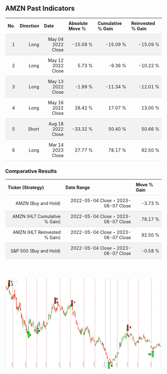 
<style>
.hits {
            border-collapse: collapse;
            width: 100%;
        }
        .hits th, td {
            padding: 8px;
            border-bottom: 1px solid #ddd;
        }
        
        .hits td {text-align: right;}
        .hits th {text-align: left;}
        
        .hits tr:nth-child(even) {
            background-color: #f2f2f2;
        }
        
        .chartCol {
            width: 50%;
            float: left;
            padding: 20px;
        }  
</style>
    
<br>

## AMZN Past Indicators

<table class="hits">
    <tr>
        <th>No.</th>
        <th>Direction</th>
        <th>Date</th>
        <th>Absolute Move %</th>
        <th>Cumulative % Gain</th>
        <th>Reinvested % Gain</th>
      </tr>
    <tr>
        <td>1</td>
        <td>Long</td>
        <td>May 04 2022 Close</td>
        <td>-15.09 %</td>
        <td>-15.09 %</td>
        <td>-15.09 %</td>
    </tr>
    <tr>
        <td>2</td>
        <td>Long</td>
        <td>May 12 2022 Close</td>
        <td>5.73 %</td>
        <td>-9.36 %</td>
        <td>-10.22 %</td>
    </tr>
    <tr>
        <td>3</td>
        <td>Long</td>
        <td>May 13 2022 Close</td>
        <td>-1.99 %</td>
        <td>-11.34 %</td>
        <td>-12.01 %</td>
    </tr>
    <tr>
        <td>4</td>
        <td>Long</td>
        <td>May 16 2022 Close</td>
        <td>28.42 %</td>
        <td>17.07 %</td>
        <td>13.00 %</td>
    </tr>
    <tr>
        <td>5</td>
        <td>Short</td>
        <td>Aug 18 2022 Close</td>
        <td>-33.32 %</td>
        <td>50.40 %</td>
        <td>50.66 %</td>
    </tr>
    <tr>
        <td>6</td>
        <td>Long</td>
        <td>Mar 14 2023 Close</td>
        <td>27.77 %</td>
        <td>78.17 %</td>
        <td>92.50 %</td>
    </tr>
    
</table>

### Comparative Results

<table class="hits">
    <thead>
        <th>Ticker (Strategy)</th>
        <th>Date Range</th>
        <th>Move % Gain</th>
    </thead>
    <tbody>
        <tr>
            <td>AMZN (Buy and Hold)</td>
            <td>2022-05-04 Close <b>-</b> 2023-06-07 Close</td>
            <td>-3.73 %</td>
        </tr>
        <tr>
            <td>AMZN (HLT Cumulative % Gain)</td>
            <td>2022-05-04 Close <b>-</b> 2023-06-07 Close</td>
            <td>78.17 %</td>
        </tr>
        <tr>
            <td>AMZN (HLT Reinvested % Gain)</td>
            <td>2022-05-04 Close <b>-</b> 2023-06-07 Close</td>
            <td>92.50 %</td>
        </tr>
        <tr>
            <td>S&P 500 (Buy and Hold)</td>
            <td>2022-05-04 Close <b>-</b> 2023-06-07 Close</td>
            <td>-0.58 %</td>
        </tr>
    </tbody>
</table>
<br>
<br>

![Plot](charts/TSLAstatic.png)